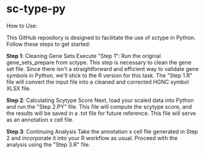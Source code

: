 # sc-type-py

How to Use:

This GitHub repository is designed to facilitate the use of sctype in Python. Follow these steps to get started:

**Step 1**: Cleaning Gene Sets
Execute "Step 1": Run the original gene_sets_prepare from sctype. This step is necessary to clean the gene set file. Since there isn't a straightforward and efficient way to validate gene symbols in Python, we'll stick to the R version for this task. The "Step 1.R" file will convert the input file into a cleaned and corrected HGNC symbol XLSX file.

**Step 2**: Calculating Scytype Score
Next, load your scaled data into Python and run the "Step 2.PY" file. This file will compute the scytype score, and the results will be saved in a .txt file for future reference. This file will serve as an annotation x cell file.

**Step 3**: Continuing Analysis
Take the annotation x cell file generated in Step 2 and incorporate it into your R workflow as usual. Proceed with the analysis using the "Step 3.R" file.
